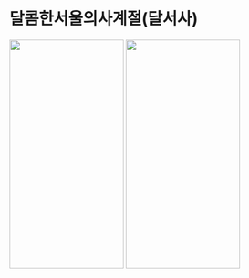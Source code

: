 # 달콤한서울의사계절(달서사)

<img src="https://user-images.githubusercontent.com/13097922/46258119-28347b00-c500-11e8-94ce-2f7bb9f1dae3.gif" width="200" height="400"> <img src="https://user-images.githubusercontent.com/13097922/46258126-3387a680-c500-11e8-9a05-9f3b11bb59a9.gif" width="200" height="400">
